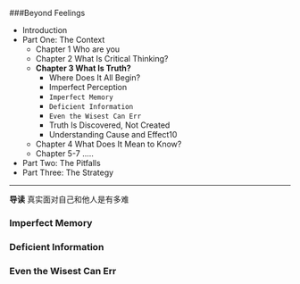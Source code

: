 ###Beyond Feelings

- Introduction
- Part One: The Context
  - Chapter 1 Who are you
  - Chapter 2 What Is Critical Thinking?
  - **Chapter 3 What Is Truth?**
    - Where Does It All Begin?
    - Imperfect Perception
    * `Imperfect Memory`
    * `Deficient Information`
    * `Even the Wisest Can Err`
    - Truth Is Discovered, Not Created
    - Understanding Cause and Effect10
  - Chapter 4 What Does It Mean to Know?
  - Chapter 5-7 .....
- Part Two: The Pitfalls
- Part Three: The Strategy

---
**导读**
真实面对自己和他人是有多难



### Imperfect Memory

### Deficient Information

### Even the Wisest Can Err